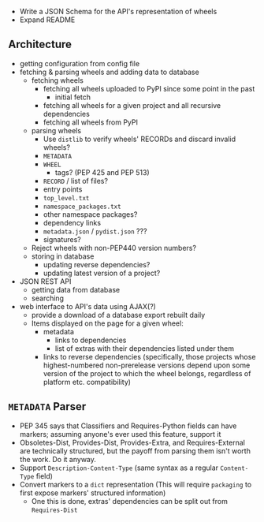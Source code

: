 - Write a JSON Schema for the API's representation of wheels
- Expand README

Architecture
------------
- getting configuration from config file
- fetching & parsing wheels and adding data to database
    - fetching wheels
        - fetching all wheels uploaded to PyPI since some point in the past
            - initial fetch
        - fetching all wheels for a given project and all recursive
          dependencies
        - fetching all wheels from PyPI
    - parsing wheels
        - Use `distlib` to verify wheels' RECORDs and discard invalid wheels?
        - `METADATA`
        - `WHEEL`
            - tags? (PEP 425 and PEP 513)
        - `RECORD` / list of files?
        - entry points
        - `top_level.txt`
        - `namespace_packages.txt`
        - other namespace packages?
        - dependency links
        - `metadata.json` / `pydist.json` ???
        - signatures?
    - Reject wheels with non-PEP440 version numbers?
    - storing in database
        - updating reverse dependencies?
        - updating latest version of a project?
- JSON REST API
    - getting data from database
    - searching
- web interface to API's data using AJAX(?)
    - provide a download of a database export rebuilt daily
    - Items displayed on the page for a given wheel:
        - metadata
            - links to dependencies
            - list of extras with their dependencies listed under them
        - links to reverse dependencies (specifically, those projects whose
          highest-numbered non-prerelease versions depend upon some version of
          the project to which the wheel belongs, regardless of platform etc.
          compatibility)

`METADATA` Parser
-----------------
- PEP 345 says that Classifiers and Requires-Python fields can have markers;
  assuming anyone's ever used this feature, support it
- Obsoletes-Dist, Provides-Dist, Provides-Extra, and Requires-External are
  technically structured, but the payoff from parsing them isn't worth the
  work.  Do it anyway.
- Support `Description-Content-Type` (same syntax as a regular `Content-Type`
  field)
- Convert markers to a `dict` representation (This will require `packaging` to
  first expose markers' structured information)
    - One this is done, extras' dependencies can be split out from
      `Requires-Dist`
